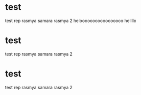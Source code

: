 # test
test rep
rasmya samara 
rasmya 2
helooooooooooooooooo
hellllo 
# test
test rep
rasmya samara 
rasmya 2
# test
test rep
rasmya samara 
rasmya 2
